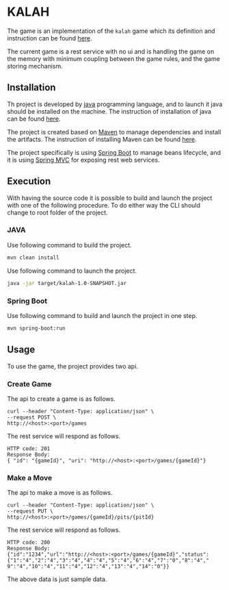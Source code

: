 # KALAH

The game is an implementation of the  `kalah` game which its definition and instruction can be
found [here](https://en.wikipedia.org/wiki/Kalah).

The current game is a rest service with no ui and is handling the game on the memory with minimum coupling between the
game rules, and the game storing mechanism.

## Installation

Th project is developed by [java](https://www.java.com/) programming language, and to launch it java should be installed
on the machine. The instruction of installation of java can be
found [here](https://www.java.com/en/download/help/download_options.html).

The project is created based on [Maven](https://maven.apache.org/index.html)
to manage dependencies and install the artifacts. The instruction of installing Maven can be
found [here](https://maven.apache.org/install.html).

The project specifically is using [Spring Boot](https://spring.io/projects/spring-boot)
to manage beans lifecycle, and it is using [Spring MVC](https://spring.io/guides/gs/serving-web-content/)
for exposing rest web services.

## Execution

With having the source code it is possible to build and launch the project with one of the following procedure. To do
either way the CLI should change to root folder of the project.

### JAVA

Use following command to build the project.

```bash
mvn clean install
```

Use following command to launch the project.

```bash
java -jar target/kalah-1.0-SNAPSHOT.jar
```

### Spring Boot

Use following command to build and launch the project in one step.

```bash
mvn spring-boot:run
```

## Usage

To use the game, the project provides two api.

### Create Game

The api to create a game is as follows.

```http request
curl --header "Content-Type: application/json" \
--request POST \
http://<host>:<port>/games
```

The rest service will respond as follows.

```http request
HTTP code: 201
Response Body:
{ "id": "{gameId}", "uri": "http://<host>:<port>/games/{gameId}"}
```

### Make a Move

The api to make a move is as follows.

```http request
curl --header "Content-Type: application/json" \
--request PUT \
http://<host>:<port>/games/{gameId}/pits/{pitId}
```

The rest service will respond as follows.

```http request
HTTP code: 200
Response Body:
{"id":"1234","url":"http://<host>:<port>/games/{gameId}","status":{"1":"4","2":"4","3":"4","4":"4","5":"4","6":"4","7":"0","8":"4","
9":"4","10":"4","11":"4","12":"4","13":"4","14":"0"}}
```
The above data is just sample data.
